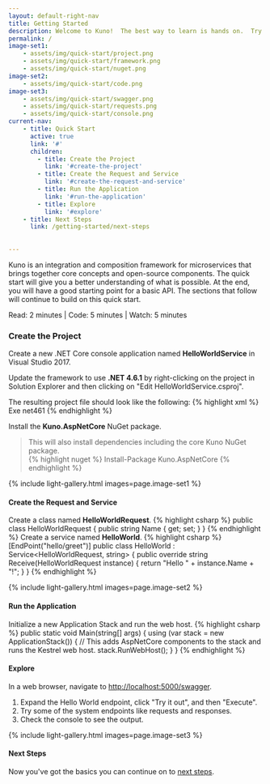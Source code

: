 ```yaml
---
layout: default-right-nav
title: Getting Started
description: Welcome to Kuno!  The best way to learn is hands on.  Try the Quick Start below.
permalink: /
image-set1:
    - assets/img/quick-start/project.png
    - assets/img/quick-start/framework.png
    - assets/img/quick-start/nuget.png
image-set2:
    - assets/img/quick-start/code.png
image-set3:
    - assets/img/quick-start/swagger.png
    - assets/img/quick-start/requests.png
    - assets/img/quick-start/console.png
current-nav:
    - title: Quick Start
      active: true
      link: '#'   
      children:
        - title: Create the Project
          link: '#create-the-project'
        - title: Create the Request and Service
          link: '#create-the-request-and-service'
        - title: Run the Application
          link: '#run-the-application'
        - title: Explore
          link: '#explore'
    - title: Next Steps
      link: /getting-started/next-steps
    
      
---
```


Kuno is an integration and composition framework for microservices that brings together core concepts and open-source components.  The
quick start will give you a better understanding of what is possible.  At the end, you will have a good starting point
for a basic API.  The sections that follow will continue to build on this quick start.

Read: 2 minutes | Code: 5 minutes | Watch: 5 minutes

### Create the Project
Create a new .NET Core console application named **HelloWorldService** in Visual Studio 2017.

Update the framework to use **.NET 4.6.1** by right-clicking on the project in 
Solution Explorer and then clicking on "Edit HelloWorldService.csproj".  

The resulting project file should look like the following:
{% highlight xml %}
<Project Sdk="Microsoft.NET.Sdk">
  <PropertyGroup>
    <OutputType>Exe</OutputType>
    <TargetFramework>net461</TargetFramework>
  </PropertyGroup>
</Project>
{% endhighlight %}

Install the **Kuno.AspNetCore** NuGet package.  

> This will also install dependencies including the core Kuno NuGet package.  
{% highlight nuget %}
Install-Package Kuno.AspNetCore
{% endhighlight %}

{% include light-gallery.html images=page.image-set1 %}

#### Create the Request and Service

Create a class named **HelloWorldRequest**.
{% highlight csharp %}
public class HelloWorldRequest
{
    public string Name { get; set;  }
}
{% endhighlight %}
Create a service named **HelloWorld**.
{% highlight csharp %}
[EndPoint("hello/greet")]
public class HelloWorld : Service<HelloWorldRequest, string>
{
    public override string Receive(HelloWorldRequest instance)
    {
        return "Hello " + instance.Name + "!";
    }
}
{% endhighlight %}

{% include light-gallery.html images=page.image-set2 %}

#### Run the Application
Initialize a new Application Stack and run the web host.
{% highlight csharp %}
public static void Main(string[] args)
{
    using (var stack = new ApplicationStack())
    {
        // This adds AspNetCore components to the stack and runs the Kestrel web host.
        stack.RunWebHost();
    }
}
{% endhighlight %}

#### Explore
In a web browser, navigate to [http://localhost:5000/swagger](http://localhost:5000/swagger).

1. Expand the Hello World endpoint, click "Try it out", and then "Execute".
2. Try some of the system endpoints like requests and responses.
3. Check the console to see the output.

{% include light-gallery.html images=page.image-set3 %}
<!--
{% include carousel.html %}-->

#### Next Steps

Now you've got the basics you can continue on to [next steps](/getting-started/next-steps).
